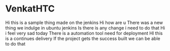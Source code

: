 # VenkatHTC
Hi this is a sample thing made on the jenkins
Hi how are u 
There was a new thing we indulge in ubuntu jenkins
Is there is any change i need to do that
Hi i feel very sad today
There is a automation tool need for deployment
HI this is a continues delivery
If the project gets the success built we can be able to do that
